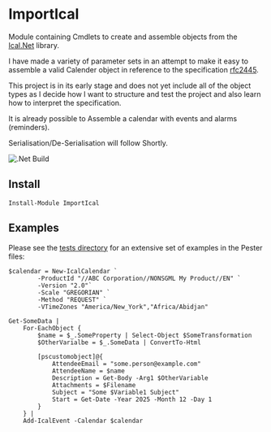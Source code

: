 # ImportIcal
Module containing Cmdlets to create and assemble objects from the [Ical.Net](https://github.com/ical-org/ical.net) library.

I have made a variety of parameter sets in an attempt to make it easy to assemble a valid Calender object in reference to the specification [rfc2445](https://www.rfc-editor.org/rfc/rfc2445).

This project is in its early stage and does not yet include all of the object types as I decide how I want to structure and test the project and also learn how to interpret the specification.

It is already possible to Assemble a calendar with events and alarms (reminders).

Serialisation/De-Serialisation will follow Shortly.

![.Net Build]("https://github.com/CraigChamberlain/ImportIcal/actions/workflows/dotnet.yml/badge.svg")

## Install

````pwsh
Install-Module ImportIcal
````

## Examples

Please see the [tests directory](./tree/master/ImportIcal/tests) for an extensive set of examples in the Pester files:

````pwsh
$calendar = New-IcalCalendar `
        -ProductId "//ABC Corporation//NONSGML My Product//EN" `
        -Version "2.0"`
        -Scale "GREGORIAN" `
        -Method "REQUEST" `
        -VTimeZones "America/New_York","Africa/Abidjan"

Get-SomeData |
    For-EachObject {
        $name = $_.SomeProperty | Select-Object $SomeTransformation
        $OtherVarialbe = $_.SomeData | ConvertTo-Html

        [pscustomobject]@{
            AttendeeEmail = "some.person@example.com"
            AttendeeName = $name
            Description = Get-Body -Arg1 $OtherVariable
            Attachments = $Filename
            Subject = "Some $Variable1 Subject"
            Start = Get-Date -Year 2025 -Month 12 -Day 1 
        }
    } |
    Add-IcalEvent -Calendar $calendar 
````
      
